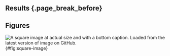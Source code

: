 ## Results {.page_break_before}

## Figures


![
**A square image at actual size and with a bottom caption.**
Loaded from the latest version of image on GitHub.
](https://github.com/sq-96/Resources/raw/master/test.png "Square image"){#fig:square-image}

